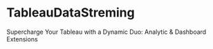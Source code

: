 # TableauDataStreming
Supercharge Your Tableau with a Dynamic Duo: Analytic &amp; Dashboard Extensions

